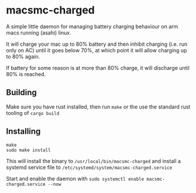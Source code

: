 # macsmc-charged

A simple little daemon for managing battery charging behaviour on arm macs running (asahi) linux.

It will charge your mac up to 80% battery and then inhibit charging (i.e. run only on AC) until it goes below 70%, at which point it will allow charging up to 80% again.

If battery for some reason is at more than 80% charge, it will discharge until 80% is reached.

## Building

Make sure you have rust installed, then run `make` or the use the standard rust tooling of `cargo build`

## Installing
```
make
sudo make install
```
This will install the binary to `/usr/local/bin/macsmc-charged` and install a systemd service file to `/etc/systemd/system/macsmc-charged.service`

Start and enable the daemon with `sudo systemctl enable macsmc-charged.service --now`

